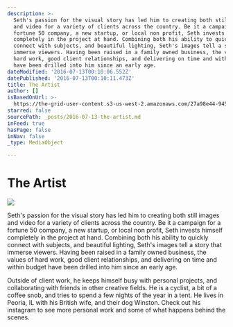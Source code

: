 ```yaml
---
description: >-
  Seth's passion for the visual story has led him to creating both still images
  and video for a variety of clients across the country. Be it a campaign for a
  fortune 50 company, a new startup, or local non profit, Seth invests himself
  completely in the project at hand. Combining both his ability to quickly
  connect with subjects, and beautiful lighting, Seth's images tell a story that
  immerse viewers. Having been raised in a family owned business, the values of
  hard work, good client relationships, and delivering on time and within budget
  have been drilled into him since an early age.
dateModified: '2016-07-13T00:10:06.552Z'
datePublished: '2016-07-13T00:10:11.473Z'
title: The Artist
author: []
isBasedOnUrl: >-
  https://the-grid-user-content.s3-us-west-2.amazonaws.com/27a98e44-945a-4723-821c-f7043f3c148c.jpg
starred: false
sourcePath: _posts/2016-07-13-the-artist.md
inFeed: true
hasPage: false
inNav: false
_type: MediaObject

---
```

# The Artist
![](https://the-grid-user-content.s3-us-west-2.amazonaws.com/27a98e44-945a-4723-821c-f7043f3c148c.jpg)

Seth's passion for the visual story has led him to creating both still images and video for a variety of clients across the country. Be it a campaign for a fortune 50 company, a new startup, or local non profit, Seth invests himself completely in the project at hand. Combining both his ability to quickly connect with subjects, and beautiful lighting, Seth's images tell a story that immerse viewers. Having been raised in a family owned business, the values of hard work, good client relationships, and delivering on time and within budget have been drilled into him since an early age.

Outside of client work, he keeps himself busy with personal projects, and collaborating with friends in other creative fields. He is a cyclist, a bit of a coffee snob, and tries to spend a few nights of the year in a tent. He lives in Peoria, IL with his British wife, and their dog Winston. Check out his instagram to see more personal work and some of what happens behind the scenes.